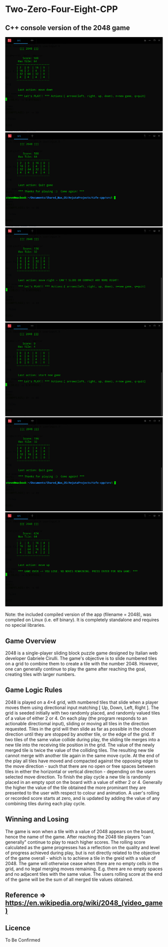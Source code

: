 # Two-Zero-Four-Eight-CPP

## C++ console version of the 2048 game

![Screenshot](screenshot1-2048.png)
![Screenshot](screenshot2-2048.png)
![Screenshot](screenshot3-2048.png)
![Screenshot](screenshot4-2048.png)
![Screenshot](screenshot5-2048.png)
![Screenshot](screenshot6-2048.png)

Note: the included compiled version of the app (filename = 2048), was compiled on Linux (i.e. elf binary). It is completely standalone and requires no special libraries.
 
## Game Overview

2048 is a single-player sliding block puzzle game designed by Italian web developer Gabriele Cirulli. 
The game's objective is to slide numbered tiles on a grid to combine them to create a tile with the number 2048. 
However, one can generally continue to play the game after reaching the goal, creating tiles with larger numbers.


## Game Logic Rules

2048 is played on a 4×4 grid, with numbered tiles that slide when a player moves them using directional input matching [ Up, Down, Left, Right ].
The grid is seeded initially with two randomly placed, and randomly valued tiles of a value of either 2 or 4.
On each play (the program responds to an actionable directiomal input), sliding or moving all tiles in the direction requested. Tiles in the grid will then slide as far as possible in the chosen direction until they are stopped by another tile, or the edge of the grid. 
If two tiles of the same value collide during play, the sliding tile merges into a new tile into the receiving tile position in the grid.
The value of the newly merged tile is twice the value of the colliding tiles. The resulting new tile cannot merge with another tile again in the same move cycle. At the end of the play all tiles have moved and compacted against the opposing edge to the move direction - such that there are no open or free spaces between tiles in either the horizontal or vertical direction - depending on the users selected move direction. To finish the play cycle a new tile is randomly placed in an empty spot on the board with a value of either 2 or 4. 
Generally the higher the value of the tile obtained the more prominant they are presented to the user with respect to colour and animation.
A user's rolling or recorded score starts at zero, and is updated by adding the value of any combining tiles during each play cycle. 


## Winning and Losing

The game is won when a tile with a value of 2048 appears on the board, hence the name of the game.
After reaching the 2048 tile players "can generally" continue to play to reach higher scores.  The rolling score calculated as the game progresses has a reflection on the quality and level of progress achieved during play, but is not directly related to the objective of the game overall - which is to achieve a tile in the greid with a value of 2048. 
The game will otherwise cease when there are no empty cells in the grid, and no legal merging moves remaining. E.g. there are no empty spaces and no adjacent tiles with the same value.
The users rolling score at the end of the game will be the sum of all merged tile values obtained.


## Reference => https://en.wikipedia.org/wiki/2048_(video_game)

## Licence
To Be Confirmed
